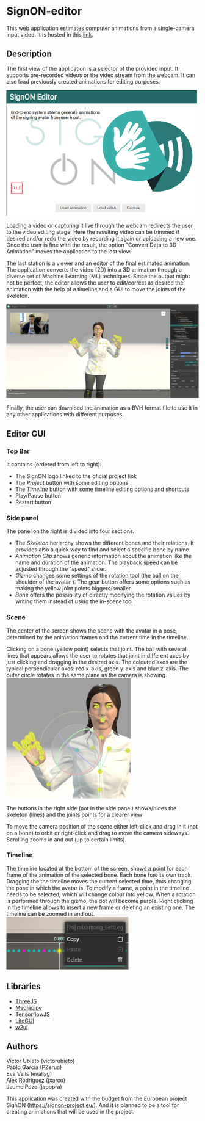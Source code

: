 # SignON-editor

This web application estimates computer animations from a single-camera input video. It is hosted in this [link](https://webglstudio.org/projects/signon/animations_editor/).

## Description

The first view of the application is a selector of the provided input. It supports pre-recorded videos or the video stream from the webcam. It can also load previously created animations for editing purposes.

<img src="./docs/inputSelector.png" width="500">

Loading a video or capturing it live through the webcam redirects the user to the video editing stage. Here the resulting video can be trimmed if desired and/or redo the video by recording it again or uploading a new one. Once the user is fine with the result, the option "Convert Data to 3D Animation" moves the application to the last view.

The last station is a viewer and an editor of the final estimated animation. The application converts the video (2D) into a 3D animation through a diverse set of Machine Learning (ML) techniques. Since the output might not be perfect, the editor allows the user to edit/correct as desired the animation with the help of a timeline and a GUI to move the joints of the skeleton.

<img src="./docs/editStation.png" width="800">

Finally, the user can download the animation as a BVH format file to use it in any other applications with different purposes.


## Editor GUI

### Top Bar

It contains (ordered from left to right):
- The SignON logo linked to the oficial project link
- The _Project_ button with some editing options
- The _Timeline_ button with some timeline editing options and shortcuts
- Play/Pause button
- Restart button

### Side panel
The panel on the right is divided into four sections. 
- The _Skeleton_ heriarchy shows the different bones and their relations. It provides also a quick way to find and select a specific bone by name
- _Animation Clip_ shows generic information about the animation like the name and duration of the animation. The playback speed can be adjusted through the "speed" slider.
- _Gizmo_ changes some settings of the rotation tool (the ball on the shoulder of the avatar ). The gear button offers some options such as making the yellow joint points biggers/smaller.
- _Bone_ offers the possibility of directly modifying the rotation values by writing them instead of using the in-scene tool

### Scene
The center of the screen shows the scene with the avatar in a pose, determined by the animation frames and the current time in the timeline.

Clicking on a bone (yellow point) selects that joint. The ball with several lines that appears allows the user to rotates that joint in different axes by just clicking and dragging in the desired axis.
The coloured axes are the typical perpendicular axes: red x-axis, green y-axis and blue z-axis. The outer circle rotates in the same plane as the camera is showing.
<img src="./docs/rotationTool.png" width="">

The buttons in the right side (not in the side panel) shows/hides the skeleton (lines) and the joints points for a clearer view

To move the camera position of the scene either left-click and drag in it (not on a bone) to orbit or right-click and drag to move the camera sideways. Scrolling zooms in and out (up to certain limits).

### Timeline
The timeline located at the bottom of the screen, shows a point for each frame of the animation of the selected bone. Each bone has its own track. Dragging the the timeline moves the current selected time, thus changing the pose in which the avatar is. To modify a frame, a point in the timeline needs to be selected, which will change colour into yellow. When a rotation is performed through the gizmo, the dot will become purple.
Right clicking in the timeline allows to insert a new frame or deleting an existing one.
The timeline can be zoomed in and out.
<img src="./docs/timelineEdit1.png" width="">


## Libraries

* [ThreeJS](https://github.com/mrdoob/three.js/)
* [Mediapipe](https://github.com/google/mediapipe)
* [TensorflowJS](https://github.com/tensorflow/tfjs)
* [LiteGUI](https://github.com/jagenjo/litegui.js)
* [w2ui](https://github.com/vitmalina/w2ui)

## Authors

Víctor Ubieto (victorubieto) <br>
Pablo García (PZerua) <br>
Eva Valls (evallsg) <br>
Alex Rodríguez (jxarco) <br>
Jaume Pozo (japopra) <br>

This application was created with the budget from the European project SignON (https://signon-project.eu/). And it is planned to be a tool for creating animations that will be used in the project.
